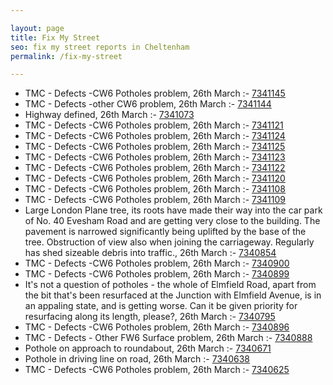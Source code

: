 ```yaml
---

layout: page
title: Fix My Street
seo: fix my street reports in Cheltenham
permalink: /fix-my-street

---
```


<!-- fix_marker starts -->

- TMC - Defects -CW6 Potholes  problem, 26th March :- [7341145](https://www.fixmystreet.com/report/7341145)
- TMC - Defects -other CW6 problem, 26th March :- [7341144](https://www.fixmystreet.com/report/7341144)
- Highway defined, 26th March :- [7341073](https://www.fixmystreet.com/report/7341073)
- TMC - Defects -CW6 Potholes  problem, 26th March :- [7341121](https://www.fixmystreet.com/report/7341121)
- TMC - Defects -CW6 Potholes  problem, 26th March :- [7341124](https://www.fixmystreet.com/report/7341124)
- TMC - Defects -CW6 Potholes  problem, 26th March :- [7341125](https://www.fixmystreet.com/report/7341125)
- TMC - Defects -CW6 Potholes  problem, 26th March :- [7341123](https://www.fixmystreet.com/report/7341123)
- TMC - Defects -CW6 Potholes  problem, 26th March :- [7341122](https://www.fixmystreet.com/report/7341122)
- TMC - Defects -CW6 Potholes  problem, 26th March :- [7341120](https://www.fixmystreet.com/report/7341120)
- TMC - Defects -CW6 Potholes  problem, 26th March :- [7341108](https://www.fixmystreet.com/report/7341108)
- TMC - Defects -CW6 Potholes  problem, 26th March :- [7341109](https://www.fixmystreet.com/report/7341109)
- Large London Plane tree, its roots have made their way into the car park of No. 40 Evesham Road and are getting very close to the building. The pavement is narrowed significantly being uplifted by the base of the tree. Obstruction of view also when joining the carriageway. Regularly has shed sizeable debris into traffic., 26th March :- [7340854](https://www.fixmystreet.com/report/7340854)
- TMC - Defects -CW6 Potholes  problem, 26th March :- [7340900](https://www.fixmystreet.com/report/7340900)
- TMC - Defects -CW6 Potholes  problem, 26th March :- [7340899](https://www.fixmystreet.com/report/7340899)
- It's not a question of potholes - the whole of Elmfield Road, apart from the bit that's been resurfaced at the Junction with Elmfield Avenue, is in an appaling state, and is getting worse. Can it be given priority for resurfacing along its length, please?, 26th March :- [7340795](https://www.fixmystreet.com/report/7340795)
- TMC - Defects -CW6 Potholes  problem, 26th March :- [7340896](https://www.fixmystreet.com/report/7340896)
- TMC - Defects - Other FW6  Surface problem, 26th March :- [7340888](https://www.fixmystreet.com/report/7340888)
- Pothole on approach to roundabout, 26th March :- [7340671](https://www.fixmystreet.com/report/7340671)
- Pothole in driving line on road, 26th March :- [7340638](https://www.fixmystreet.com/report/7340638)
- TMC - Defects -CW6 Potholes  problem, 26th March :- [7340625](https://www.fixmystreet.com/report/7340625)

<!-- fix_marker ends -->